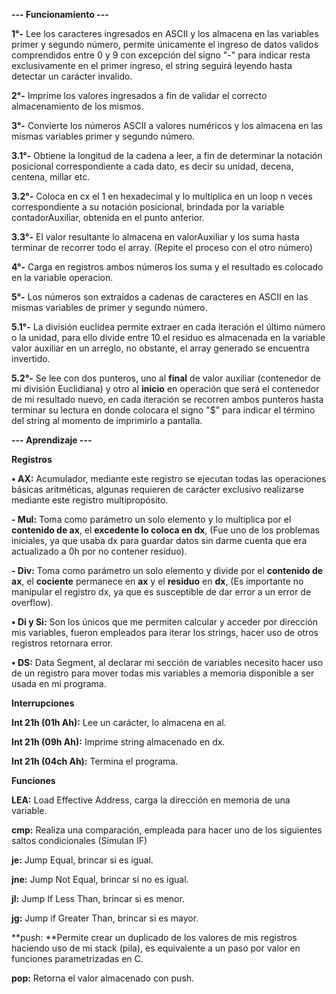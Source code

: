 **--- Funcionamiento ---**

**1°-** Lee los caracteres ingresados en ASCII y los almacena en las variables primer y segundo número, permite únicamente el ingreso de datos validos comprendidos entre 0 y 9 con excepción del signo "-" para indicar resta exclusivamente en el primer ingreso, el string seguirá leyendo hasta detectar un carácter invalido.

**2°-** Imprime los valores ingresados a fin de validar el correcto almacenamiento de los mismos.

**3°-** Convierte los números ASCII a valores numéricos y los almacena en las mismas variables primer y segundo número.
   
**3.1°-** Obtiene la longitud de la cadena a leer, a fin de determinar la notación posicional correspondiente a cada dato, es decir su unidad, decena, centena, millar etc.
   
**3.2°-** Coloca en cx el 1 en hexadecimal y lo multiplica en un loop n veces correspondiente a su notación posicional, brindada por la variable contadorAuxiliar, obtenida en el punto anterior.
   
**3.3°-** El valor resultante lo almacena en valorAuxiliar y los suma hasta terminar de recorrer todo el array. (Repite el proceso con el otro número)
   
**4°-** Carga en registros ambos números los suma y el resultado es colocado en la variable operacion.

**5°-** Los números son extraídos a cadenas de caracteres en ASCII en las mismas variables de primer y segundo número.

**5.1°-** La división euclídea permite extraer en cada iteración el último número o la unidad, para ello divide entre 10 el residuo es almacenada en la variable valor auxiliar en un arreglo, no obstante, el array generado se encuentra invertido.

**5.2°-** Se lee con dos punteros, uno al **final** de valor auxiliar (contenedor de mi división Euclidiana) y otro al **inicio** en operación que será el contenedor de mi resultado nuevo, en cada iteración se recorren ambos punteros hasta terminar su lectura en donde colocara el signo "$" para indicar el término del string al momento de imprimirlo a pantalla.

**--- Aprendizaje ---**

**Registros**

**• AX:** Acumulador, mediante este registro se ejecutan todas las operaciones básicas aritméticas, algunas requieren de carácter exclusivo realizarse mediante este registro multipropósito.

**- Mul:** Toma como parámetro un solo elemento y lo multiplica por el **contenido de ax**, el **excedente lo coloca en dx**, (Fue uno de los problemas iniciales, ya que usaba dx para guardar datos sin darme cuenta que era actualizado a 0h por no contener residuo).

**- Div:** Toma como parámetro un solo elemento y divide por el **contenido de ax**, el **cociente** permanece en **ax** y el **residuo** en **dx**, (Es importante no manipular el registro dx, ya que es susceptible de dar error a un error de overflow).

**• Di y Si:** Son los únicos que me permiten calcular y acceder por dirección mis variables, fueron empleados para iterar los strings, hacer uso de otros registros retornara error.

**• DS:** Data Segment, al declarar mi sección de variables necesito hacer uso de un registro para mover todas mis variables a memoria disponible a ser usada en mi programa.

**Interrupciones**

**Int 21h (01h Ah):** Lee un carácter, lo almacena en al.

**Int 21h (09h Ah):** Imprime string almacenado en dx.

**Int 21h (04ch Ah):** Termina el programa.

**Funciones**

**LEA:** Load Effective Address, carga la dirección en memoria de una variable.

**cmp:** Realiza una comparación, empleada para hacer uno de los siguientes saltos condicionales (Simulan IF)

**je:** Jump Equal, brincar si es igual.

**jne:** Jump Not Equal, brincar si no es igual.

**jl:** Jump If Less Than, brincar si es menor.

**jg:** Jump if Greater Than, brincar si es mayor.

**push: **Permite crear un duplicado de los valores de mis registros haciendo uso de mi stack (pila), es equivalente a un paso por valor en funciones parametrizadas en C.

**pop:** Retorna el valor almacenado con push.
